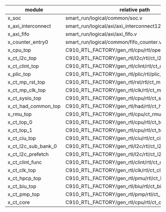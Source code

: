 |   module              |   relative path                                   |
|  ----                 |           ----                                    |
|   x_soc               |   smart_run/logical/common/soc.v                  |
|   x_axi_interconnect  |   smart_run/logical/axi/axi_interconnect128.v     |
|   x_axi_fifo          |   smart_run/logical/axi/axi_fifo.v                |
|   x_counter_entry0    |   smart_run/logical/common/fifo_counter.v         |
|   x_cpu_top           |   C910_RTL_FACTORY/gen_rtl/cpu/rtl/openC910.v     |
|   x_ct_l2c_top        |   C910_RTL_FACTORY/gen_rtl/l2c/rtl/ct_l2c_top.v       |
|   x_ct_clint_top      |   C910_RTL_FACTORY/gen_rtl/clint/rtl/ct_clint_top.v   |
|   x_plic_top          |   C910_RTL_FACTORY/gen_rtl/plic/rtl/plic_top.v        |
|   x_ct_mp_rst_top     |   C910_RTL_FACTORY/gen_rtl/rst/rtl/ct_mp_rst_top.v    |
|   x_ct_mp_clk_top     |   C910_RTL_FACTORY/gen_rtl/clk/rtl/ct_mp_clk_top.v    |
|   x_ct_sysio_top      |   C910_RTL_FACTORY/gen_rtl/cpu/rtl/ct_sysio_top.v     |
|   x_ct_had_common_top |   C910_RTL_FACTORY/gen_rtl/had/rtl/ct_had_common_top.v|
|   x_rmu_top           |   C910_RTL_FACTORY/gen_rtl/cpu/ct_rmu_top_dummy.v     |
|   x_ct_top_0          |   C910_RTL_FACTORY/gen_rtl/cpu/rtl/ct_top.v       |
|   x_ct_top_1          |   C910_RTL_FACTORY/gen_rtl/cpu/rtl/ct_top.v       |
|   x_ct_ciu_top        |   C910_RTL_FACTORY/gen_rtl/ciu/rtl/ct_ciu_top.v   |
|   x_ct_l2c_sub_bank_0 |   C910_RTL_FACTORY/gen_rtl/l2c/rtl/ct_l2c_sub_bank.v  |
|   x_ct_l2c_prefetch   |   C910_RTL_FACTORY/gen_rtl/l2c/rtl/ct_l2c_prefetch.v  |
|   x_ct_clint_func     |   C910_RTL_FACTORY/gen_rtl/clint/rtl/ct_clint_func.v  |
|   x_ct_clk_top        |   C910_RTL_FACTORY/gen_rtl/clk/rtl/ct_clk_top.v       |
|   x_ct_hpcp_top       |   C910_RTL_FACTORY/gen_rtl/pmu/rtl/ct_hpcp_top.v      |
|   x_ct_biu_top        |   C910_RTL_FACTORY/gen_rtl/biu/rtl/ct_biu_top.v       |
|   x_ct_pmp_top        |   C910_RTL_FACTORY/gen_rtl/pmp/rtl/ct_pmp_top.v       |
|   x_ct_core           |   C910_RTL_FACTORY/gen_rtl/cpu/rtl/ct_core.v          |